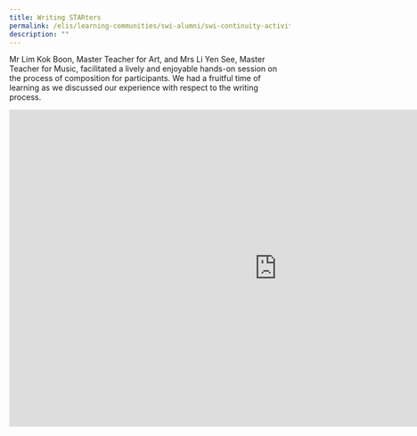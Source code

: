 ```yaml
---
title: Writing STARters
permalink: /elis/learning-communities/swi-alumni/swi-continuity-activities/writing-starters/
description: ""
---
```

Mr Lim Kok Boon, Master Teacher for Art, and Mrs Li Yen See, Master Teacher for Music, facilitated a lively and enjoyable hands-on session on the process of composition for participants. We had a fruitful time of learning as we discussed our experience with respect to the writing process.

<iframe allowfullscreen="true" height="569" width="960" frameborder="0" src="https://docs.google.com/presentation/d/e/2PACX-1vSB7S2e3P8b4FUXLsd71Kbo53Ak9nECSB7nwZqEI0FKnAL-tdlpvpfTZ-2iOD3DiiHwKbzEmCUwPKXC/embed?start=true&amp;loop=true&amp;delayms=3000"></iframe>